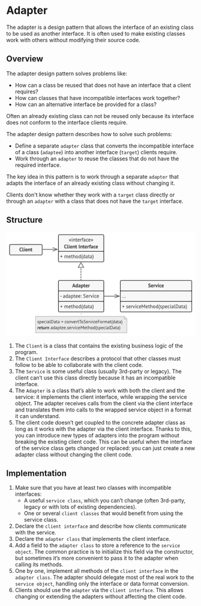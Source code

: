 # Adapter
The adapter is a design pattern that allows the interface of an existing class to be used as another interface. It is often used to make existing classes work with others without modifying their source code.

## Overview
The adapter design pattern solves problems like:
- How can a class be reused that does not have an interface that a client requires?
- How can classes that have incompatible interfaces work together?
- How can an alternative interface be provided for a class?

Often an already existing class can not be reused only because its interface does not conform to the interface clients require.

The adapter design pattern describes how to solve such problems:
- Define a separate `adapter` class that converts the incompatible interface of a class (`adaptee`) into another interface (`target`) clients require.
- Work through an `adapter` to reuse the classes that do not have the required interface.

The key idea in this pattern is to work through a separate `adapter` that adapts the interface of an already existing class without changing it.

Clients don't know whether they work with a `target` class directly or through an `adapter` with a class that does not have the `target` interface.

## Structure
![UML adapter](UML-adapter.png)
1. The `Client` is a class that contains the existing business logic of the program.
2. The `Client Interface` describes a protocol that other classes must follow to be able to collaborate with the client code.
3. The `Service` is some useful class (usually 3rd-party or legacy). The client can’t use this class directly because it has an incompatible interface.
4. The `Adapter` is a class that’s able to work with both the client and the service: it implements the client interface, while wrapping the service object. The adapter receives calls from the client via the client interface and translates them into calls to the wrapped service object in a format it can understand.
5. The client code doesn’t get coupled to the concrete adapter class as long as it works with the adapter via the client interface. Thanks to this, you can introduce new types of adapters into the program without breaking the existing client code. This can be useful when the interface of the service class gets changed or replaced: you can just create a new adapter class without changing the client code.

## Implementation
1. Make sure that you have at least two classes with incompatible interfaces:
   - A useful `service class`, which you can’t change (often 3rd-party, legacy or with lots of existing dependencies).
   - One or several `client classes` that would benefit from using the service class.
2. Declare the `client interface` and describe how clients communicate with the service.
3. Declare the `adapter class` that implements the client interface.
4. Add a field to the `adapter class` to store a reference to the `service object`. The common practice is to initialize this field via the constructor, but sometimes it’s more convenient to pass it to the adapter when calling its methods.
5. One by one, implement all methods of the `client interface` in the `adapter class`. The adapter should delegate most of the real work to the `service object`, handling only the interface or data format conversion.
6. Clients should use the `adapter` via the `client interface`. This allows changing or extending the adapters without affecting the client code.